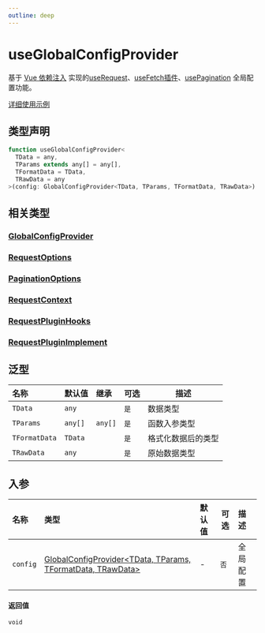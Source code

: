 ```yaml
---
outline: deep
---
```


# useGlobalConfigProvider

基于 [Vue 依赖注入](https://cn.vuejs.org/guide/components/provide-inject.html)
实现的[useRequest](../use-request/home.md)、[useFetch插件](../use-request/request-plugin-implement)、[usePagination](../use-pagination/home.md)
全局配置功能。

[详细使用示例](/document/norm-axios/home.md)

## 类型声明

```typescript
function useGlobalConfigProvider<
  TData = any,
  TParams extends any[] = any[],
  TFormatData = TData,
  TRawData = any
>(config: GlobalConfigProvider<TData, TParams, TFormatData, TRawData>): void;
```

## 相关类型

### [GlobalConfigProvider](./global-config-provider)

### [RequestOptions](../use-request/request-options)

### [PaginationOptions](../use-pagination/pagination-options)

### [RequestContext](../use-request/request-context)

### [RequestPluginHooks](../use-request/request-plugin-hooks)

### [RequestPluginImplement](../use-request/request-plugin-implement)

## 泛型

| 名称            | 默认值     | 继承      | 可选  | 描述        |
|:--------------|:--------|:--------|:----|-----------|
| `TData`       | `any`   |         | `是` | 数据类型      |
| `TParams`     | `any[]` | `any[]` | `是` | 函数入参类型    |
| `TFormatData` | `TData` |         | `是` | 格式化数据后的类型 |
| `TRawData`    | `any`   |         | `是` | 原始数据类型    |

## 入参

| 名称       | 类型                                                                                      | 默认值 | 可选  | 描述   |
|:---------|:----------------------------------------------------------------------------------------|:----|-----|:-----|
| `config` | [GlobalConfigProvider<TData, TParams, TFormatData, TRawData>](./global-config-provider) | -   | `否` | 全局配置 |

#### 返回值

`void`
